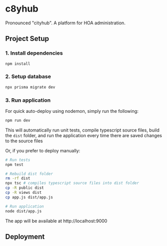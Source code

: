 # c8yhub
Pronounced "cityhub". A platform for HOA administration.

## Project Setup

### 1. **Install dependencies**
```sh
npm install
```

### 2. **Setup database**
```sh
npx prisma migrate dev
```

### 3. **Run application**
For quick auto-deploy using nodemon, simply run the following:
```sh
npm run dev
```

This will automatically run unit tests, compile typescript source files, build the `dist` folder, and run the application every time there are saved changes to the source files

Or, if you prefer to deploy manually:

```sh
# Run tests
npm test

# Rebuild dist folder
rm -rf dist
npx tsc # compiles typescript source files into dist folder
cp -R public dist
cp -R views dist
cp app.js dist/app.js

# Run application
node dist/app.js
```

The app will be available at http://localhost:9000

## Deployment
